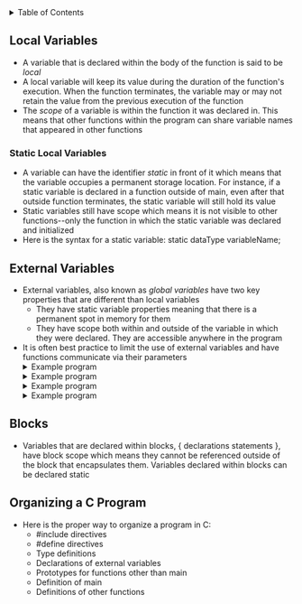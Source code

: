 <details>
<summary>Table of Contents</summary>
<ol>
  <li>
    <a href='#local-variables'>Local Variables</a>
  </li> 
  <li>
    <a href='#external-variables'>External Variables</a>
  </li> 
  <li>
    <a href='#blocks'>Blocks</a>
  </li> 
  <li>
    <a href='#organizing-a-c-program'>Organizing a C Program</a>
  </li> 
</ol>
</details>

## Local Variables
<ul>
  <li>
    <a>A variable that is declared within the body of the function is said to be <em>local</em>
  </li>
  <li>
    <a>A local variable will keep its value during the duration of the function's execution. When the function terminates, the variable may or may not retain the value from the previous execution of the function</a>
  </li> 
  <li>
    <a>The <em>scope</em> of a variable is within the function it was declared in. This means that other functions within the program can share variable names that appeared in other functions</a>
  </li>   
</ul>    

### Static Local Variables
<ul>
  <li>
    <a>A variable can have the identifier <em>static</em> in front of it which means that the variable occupies a permanent storage location. For instance, if a static variable is declared in a function outside of main, even after that outside function terminates, the static variable will still hold its value</a>
  </li>
  <li>
    <a>Static variables still have scope which means it is not visible to other functions--only the function in which the static variable was declared and initialized</a>
  </li>
  <li>
    <a>Here is the syntax for a static variable: static dataType variableName;</a>
  </li>    
</ul>    

## External Variables
<ul>
  <li>
    <a>External variables, also known as <em>global variables</em> have two key properties that are different than local variables</a>
    <ul>
      <li>
        <a>They have static variable properties meaning that there is a permanent spot in memory for them</a>
      </li>
      <li>
        <a>They have scope both within and outside of the variable in which they were declared. They are accessible anywhere in the program</a>
      </li>
    </ul>
  </li>
  <li>
    <a>It is often best practice to limit the use of external variables and have functions communicate via their parameters</a>
  </li>  
  <details>
    <summary>Example program</summary>

```c
#include <stdio.h>

int main()
{
    //variable declarations and initializations
    int arr[] = {1, 2, 3, 4, 5};
    int n = 10;
    {
        int n = 20;
        for (int i = 0; i < 3; i++)
        {
            int n = i;
            printf("%d ", n);
        }
        printf("%d ", n);
    }
    printf("%d ", n);
    
    return 0;
}
```
<ul>  
  <details>
    <summary>Output</summary>
      <pre>
        <code>
0 1 2 20 10
        </code>
      </pre>  
    </details>
  </ul>  
  </details>
  <details>
    <summary>Example program</summary>

```c
#include <stdio.h>

//function definition for test
void test(int a)
{
    printf("%d ", a); // prints the value of 'a' passed to the function
}

int main()
{
    int a = 5;
    test(a);
    {
        int a = 10;
        test(a);
        {
            int a = 15;
            test(a);
        }
        test(a);
    }
    test(a);
    
    return 0;
}
```
<ul>  
  <details>
    <summary>Output</summary>
      <pre>
        <code>
5 10 15 10 5
        </code>
      </pre>  
    </details>
  </ul>  
  </details>
  <details>
    <summary>Example program</summary>

```c
#include <stdio.h>

int main()
{
    //variable declaration and initialization
    int i = 1;

    //nested for loops
    for (int i = 0; i < 3; i++)
    {
        for (int i = 0; i < 2; i++)
            printf("%d ", i);
        printf("%d ", i);
    }
    
    return 0;
}
```
<ul>  
  <details>
    <summary>Output</summary>
      <pre>
        <code>
0 1 0 0 1 1 0 1 2
        </code>
      </pre>  
    </details>
  </ul>  
  </details>
  <details>
    <summary>Example program</summary>

```c
#include <stdio.h>

int main()
{
    int i = 5;
    for (int i = 0; i < 3; i++)
    {
        for (int j = i; j < 3; j++)
        {
            int i = 10;
            i++;
            printf("%d ", i);
        }
        printf("%d ", i);
    }
    
    return 0;
}
```
<ul>  
  <details>
    <summary>Output</summary>
      <pre>
        <code>
11 11 11 0 11 11 1 11 2
        </code>
      </pre>  
    </details>
  </ul>  
  </details>
</ul>     

## Blocks
<ul>
  <li>
    <a>Variables that are declared within blocks, { declarations statements }, have block scope which means they cannot be referenced outside of the block that encapsulates them. Variables declared within blocks can be declared static</a>
  </li>
</ul>  

## Organizing a C Program
<ul>
  <li>
    <a>Here is the proper way to organize a program in C:</a>
    <ul>
      <li>
        <a>#include directives</a>
      </li>  
      <li>
        <a>#define directives</a>
      </li> 
      <li>
        <a>Type definitions</a>
      </li> 
      <li>
        <a>Declarations of external variables</a>
      </li> 
      <li>
        <a>Prototypes for functions other than main</a>
      </li> 
      <li>
        <a>Definition of main</a>
      </li> 
      <li>
        <a>Definitions of other functions</a>
      </li> 
    </ul>
  </li>
</ul>      
